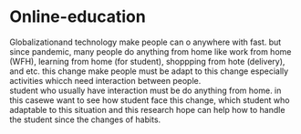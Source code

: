 # Online-education
Globalizationand technology make people can o anywhere with fast. but since pandemic, many people do anything from home like work from home (WFH), learning from home (for student), shoppping from hote (delivery), and etc. this change make people must be adapt to this change especially activities whicch need interaction between people.  
student who usually have interaction must be do anything from home. in this casewe want to see how student face this change, which student who adaptable to this situation and this research  hope can help how to handle the student since the changes of habits. 
